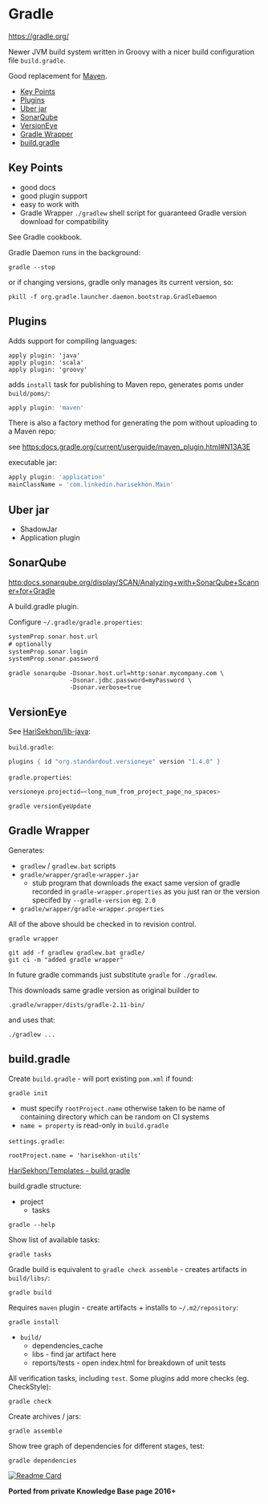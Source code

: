# Gradle

<https://gradle.org/>

Newer JVM build system written in Groovy with a nicer build configuration file `build.gradle`.

Good replacement for [Maven](maven.md).

<!-- INDEX_START -->

- [Key Points](#key-points)
- [Plugins](#plugins)
- [Uber jar](#uber-jar)
- [SonarQube](#sonarqube)
- [VersionEye](#versioneye)
- [Gradle Wrapper](#gradle-wrapper)
- [build.gradle](#buildgradle)

<!-- INDEX_END -->

## Key Points

- good docs
- good plugin support
- easy to work with
- Gradle Wrapper `./gradlew` shell script for guaranteed Gradle version download for compatibility

See Gradle cookbook.

Gradle Daemon runs in the background:

```shell
gradle --stop
```

or if changing versions, gradle only manages its current version, so:

```shell
pkill -f org.gradle.launcher.daemon.bootstrap.GradleDaemon
```

## Plugins

Adds support for compiling languages:

```shell
apply plugin: 'java'
apply plugin: 'scala'
apply plugin: 'groovy'
```

adds `install` task for publishing to Maven repo, generates poms under `build/poms/`:

```groovy
apply plugin: 'maven'
```

There is also a factory method for generating the pom without uploading to a Maven repo:

see <https:docs.gradle.org/current/userguide/maven_plugin.html#N13A3E>

executable jar:

```groovy
apply plugin: 'application'
mainClassName = 'com.linkedin.harisekhon.Main'
```

## Uber jar

- ShadowJar
- Application plugin

## SonarQube

<http:docs.sonarqube.org/display/SCAN/Analyzing+with+SonarQube+Scanner+for+Gradle>

A build.gradle plugin.

Configure `~/.gradle/gradle.properties`:

```groovy
systemProp.sonar.host.url
# optionally
systemProp.sonar.login
systemProp.sonar.password
```

```shell
gradle sonarqube -Dsonar.host.url=http:sonar.mycompany.com \
                 -Dsonar.jdbc.password=myPassword \
                 -Dsonar.verbose=true
```

## VersionEye

See [HariSekhon/lib-java](https://github.com/HariSekhon/lib-java):

`build.gradle`:

```groovy
plugins { id "org.standardout.versioneye" version "1.4.0" }
```

`gradle.properties`:

```groovy
versioneye.projectid=<long_num_from_project_page_no_spaces>
```

```shell
gradle versionEyeUpdate
```

## Gradle Wrapper

Generates:

- `gradlew` / `gradlew.bat` scripts
- `gradle/wrapper/gradle-wrapper.jar`
  - stub program that downloads the exact same version of gradle recorded in `gradle-wrapper.properties` as you just
    ran or the version specifed by `--gradle-version` eg. `2.0`
- `gradle/wrapper/gradle-wrapper.properties`

All of the above should be checked in to revision control.

```shell
gradle wrapper
```

```shell
git add -f gradlew gradlew.bat gradle/
git ci -m "added gradle wrapper"
```

In future gradle commands just substitute `gradle` for `./gradlew`.

This downloads same gradle version as original builder to

```text
.gradle/wrapper/dists/gradle-2.11-bin/
```

and uses that:

```shell
./gradlew ...
```

## build.gradle

Create `build.gradle` - will port existing `pom.xml` if found:

```shell
gradle init
```

- must specify `rootProject.name` otherwise taken to be name of containing directory which can be random on CI systems
- `name = property` is read-only in `build.gradle`

`settings.gradle`:

```properties
rootProject.name = 'harisekhon-utils'
```

[HariSekhon/Templates - build.gradle](https://github.com/HariSekhon/Templates/blob/master/build.gradle)

build.gradle structure:

- project
  - tasks

```shell
gradle --help
```

Show list of available tasks:

```shell
gradle tasks
```

Gradle build is equivalent to `gradle check assemble` - creates artifacts in `build/libs/`:

```shell
gradle build
```

Requires `maven` plugin - create artifacts + installs to `~/.m2/repository`:

```shell
gradle install
```

- `build/`
  - dependencies_cache
  - libs - find jar artifact here
  - reports/tests - open index.html for breakdown of unit tests

All verification tasks, including `test`. Some plugins add more checks (eg. CheckStyle):

```shell
gradle check
```

Create archives / jars:

```shell
gradle assemble
```

Show tree graph of dependencies for different stages, test:

```shell
gradle dependencies
```

[![Readme Card](https://github-readme-stats.vercel.app/api/pin/?username=HariSekhon&repo=Templates&theme=ambient_gradient&description_lines_count=3)](https://github.com/HariSekhon/Templates)

**Ported from private Knowledge Base page 2016+**

